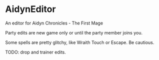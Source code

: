 # AidynEditor
An editor for Aidyn Chronicles - The First Mage

Party edits are new game only or until the party member joins you.

Some spells are pretty glitchy, like Wraith Touch or Escape. Be cautious.

TODO: drop and trainer edits.
